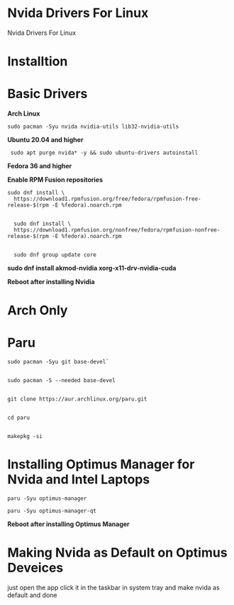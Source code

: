 # Nvida Drivers For Linux
Nvida Drivers For Linux


# Installtion


# Basic Drivers


**Arch Linux**


`sudo pacman -Syu nvida nvidia-utils lib32-nvidia-utils`


**Ubuntu 20.04 and higher**


` sudo apt purge nvida* -y && sudo ubuntu-drivers autoinstall`


**Fedora 36 and higher**


**Enable RPM Fusion repositories**


```
sudo dnf install \
  https://download1.rpmfusion.org/free/fedora/rpmfusion-free-release-$(rpm -E %fedora).noarch.rpm


  sudo dnf install \
  https://download1.rpmfusion.org/nonfree/fedora/rpmfusion-nonfree-release-$(rpm -E %fedora).noarch.rpm


  sudo dnf group update core
  ```
**sudo dnf install akmod-nvidia xorg-x11-drv-nvidia-cuda**


**Reboot after installing Nvidia**

# Arch Only


# Paru 


```
sudo pacman -Syu git base-devel`


sudo pacman -S --needed base-devel


git clone https://aur.archlinux.org/paru.git


cd paru


makepkg -si
```


# Installing Optimus Manager for Nvida and Intel Laptops


`paru -Syu optimus-manager`


`paru -Syu optimus-manager-qt`



**Reboot after installing Optimus Manager**


# Making Nvida as Default on Optimus Deveices


just open the app click it in the taskbar in system tray and make nvida as default and done
